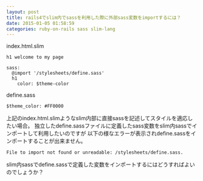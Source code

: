 ```yaml
---
layout: post
title: rails4でslim内でsassを利用した際に外部sass変数をimportするには？
date: 2015-01-05 01:58:59
categories: ruby-on-rails sass slim-lang
---
```

<p>index.html.slim</p>

<pre><code>h1 welcome to my page

sass:
  @import '/stylesheets/define.sass'
  h1
    color: $theme-color
</code></pre>

<p>define.sass</p>

<pre><code>$theme_color: #FF0000
</code></pre>

<p>上記のindex.html.slimようなslim内部に直接sassを記述してスタイルを適応したい場合。
独立したdefine.sassファイルに定義したsass変数をslim内sassでインポートして利用したいのですが
以下の様なエラーが表示されdefine.sassをインポートすることが出来ません。</p>

<pre><code>File to import not found or unreadable: /stylesheets/define.sass.
</code></pre>

<p>slim内sassでdefine.sassで定義した変数をインポートするにはどうすればよいのでしょうか？</p>
